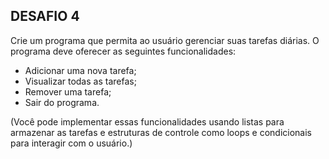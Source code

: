 ## DESAFIO 4
Crie um programa que permita ao usuário gerenciar suas tarefas diárias. O programa deve oferecer as seguintes funcionalidades:

* Adicionar uma nova tarefa;
* Visualizar todas as tarefas;
* Remover uma tarefa;
* Sair do programa.

(Você pode implementar essas funcionalidades usando listas para armazenar as tarefas e estruturas de controle como loops e condicionais para interagir com o usuário.)